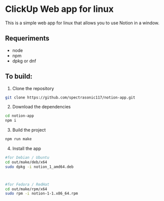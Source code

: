 # ClickUp Web app for linux

This is a simple web app for linux that allows you to use Notion in a window.

## Requeriments

-   node
-   npm
-   dpkg or dnf

## To build:

1. Clone the repository

```bash
git clone https://github.com/spectrasonic117/notion-app.git
```

2. Download the dependencies

```bash
cd notion-app
npm i
```

3. Build the project

```bash
npm run make
```

4. Install the app

```bash
#for Debian / Ubuntu
cd out/make/deb/x64
sudo dpkg -i notion_1_amd64.deb



#for Fedora / RedHat
cd out/make/rpm/x64
sudo rpm -i notion-1-1.x86_64.rpm
```
